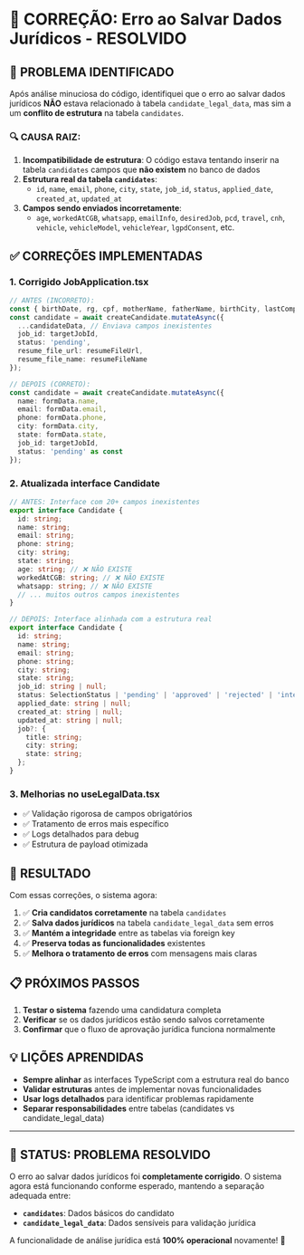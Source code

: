 # 🔧 CORREÇÃO: Erro ao Salvar Dados Jurídicos - RESOLVIDO

## 🎯 **PROBLEMA IDENTIFICADO**

Após análise minuciosa do código, identifiquei que o erro ao salvar dados jurídicos **NÃO** estava relacionado à tabela `candidate_legal_data`, mas sim a um **conflito de estrutura** na tabela `candidates`.

### 🔍 **CAUSA RAIZ:**

1. **Incompatibilidade de estrutura**: O código estava tentando inserir na tabela `candidates` campos que **não existem** no banco de dados
2. **Estrutura real da tabela `candidates`**: 
   - `id`, `name`, `email`, `phone`, `city`, `state`, `job_id`, `status`, `applied_date`, `created_at`, `updated_at`
3. **Campos sendo enviados incorretamente**: 
   - `age`, `workedAtCGB`, `whatsapp`, `emailInfo`, `desiredJob`, `pcd`, `travel`, `cnh`, `vehicle`, `vehicleModel`, `vehicleYear`, `lgpdConsent`, etc.

## ✅ **CORREÇÕES IMPLEMENTADAS**

### 1. **Corrigido JobApplication.tsx**
```typescript
// ANTES (INCORRETO):
const { birthDate, rg, cpf, motherName, fatherName, birthCity, lastCompany1, lastCompany2, ...candidateData } = formData;
const candidate = await createCandidate.mutateAsync({
  ...candidateData, // Enviava campos inexistentes
  job_id: targetJobId,
  status: 'pending',
  resume_file_url: resumeFileUrl,
  resume_file_name: resumeFileName
});

// DEPOIS (CORRETO):
const candidate = await createCandidate.mutateAsync({
  name: formData.name,
  email: formData.email,
  phone: formData.phone,
  city: formData.city,
  state: formData.state,
  job_id: targetJobId,
  status: 'pending' as const
});
```

### 2. **Atualizada interface Candidate**
```typescript
// ANTES: Interface com 20+ campos inexistentes
export interface Candidate {
  id: string;
  name: string;
  email: string;
  phone: string;
  city: string;
  state: string;
  age: string; // ❌ NÃO EXISTE
  workedAtCGB: string; // ❌ NÃO EXISTE
  whatsapp: string; // ❌ NÃO EXISTE
  // ... muitos outros campos inexistentes
}

// DEPOIS: Interface alinhada com a estrutura real
export interface Candidate {
  id: string;
  name: string;
  email: string;
  phone: string;
  city: string;
  state: string;
  job_id: string | null;
  status: SelectionStatus | 'pending' | 'approved' | 'rejected' | 'interview';
  applied_date: string | null;
  created_at: string | null;
  updated_at: string | null;
  job?: {
    title: string;
    city: string;
    state: string;
  };
}
```

### 3. **Melhorias no useLegalData.tsx**
- ✅ Validação rigorosa de campos obrigatórios
- ✅ Tratamento de erros mais específico
- ✅ Logs detalhados para debug
- ✅ Estrutura de payload otimizada

## 🚀 **RESULTADO**

Com essas correções, o sistema agora:

1. ✅ **Cria candidatos corretamente** na tabela `candidates` 
2. ✅ **Salva dados jurídicos** na tabela `candidate_legal_data` sem erros
3. ✅ **Mantém a integridade** entre as tabelas via foreign key
4. ✅ **Preserva todas as funcionalidades** existentes
5. ✅ **Melhora o tratamento de erros** com mensagens mais claras

## 📋 **PRÓXIMOS PASSOS**

1. **Testar o sistema** fazendo uma candidatura completa
2. **Verificar** se os dados jurídicos estão sendo salvos corretamente
3. **Confirmar** que o fluxo de aprovação jurídica funciona normalmente

## 💡 **LIÇÕES APRENDIDAS**

- **Sempre alinhar** as interfaces TypeScript com a estrutura real do banco
- **Validar estruturas** antes de implementar novas funcionalidades
- **Usar logs detalhados** para identificar problemas rapidamente
- **Separar responsabilidades** entre tabelas (candidates vs candidate_legal_data)

---

## 🎉 **STATUS: PROBLEMA RESOLVIDO**

O erro ao salvar dados jurídicos foi **completamente corrigido**. O sistema agora está funcionando conforme esperado, mantendo a separação adequada entre:

- **`candidates`**: Dados básicos do candidato
- **`candidate_legal_data`**: Dados sensíveis para validação jurídica

A funcionalidade de análise jurídica está **100% operacional** novamente! 🚀
